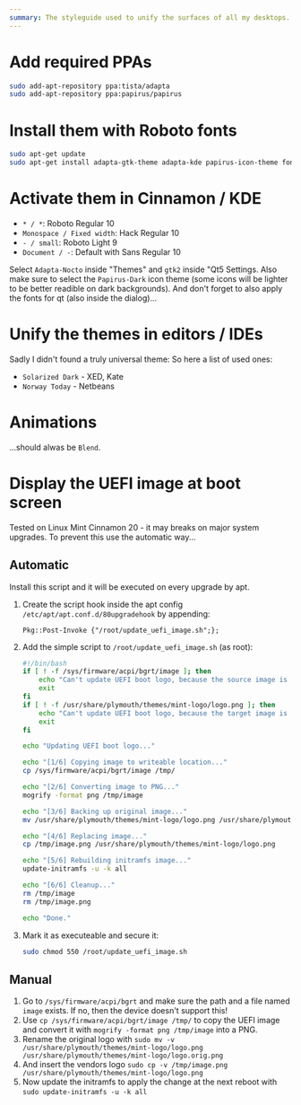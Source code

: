 ```yaml
---
summary: The styleguide used to unify the surfaces of all my desktops. It uses Adapta and the Papirus Icon Theme. Also some editor recommendations included.
---
```


# Add required PPAs #
```bash
sudo add-apt-repository ppa:tista/adapta
sudo add-apt-repository ppa:papirus/papirus
```

# Install them with Roboto fonts #
```bash
sudo apt-get update
sudo apt-get install adapta-gtk-theme adapta-kde papirus-icon-theme fonts-roboto fonts-hack
```

# Activate them in Cinnamon / KDE #
* `* / *`: Roboto Regular 10
* `Monospace / Fixed width`: Hack Regular 10
* `- / small`: Roboto Light 9
* `Document / -`: Default with Sans Regular 10

Select `Adapta-Nocto` inside "Themes" and `gtk2` inside "Qt5 Settings. Also make sure to select the `Papirus-Dark` icon theme (some icons will be lighter to be better readible on dark backgrounds).
And don't forget to also apply the fonts for qt (also inside the dialog)...

# Unify the themes in editors / IDEs #
Sadly I didn't found a truly universal theme: So here a list of used ones:
* `Solarized Dark` - XED, Kate
* `Norway Today` - Netbeans

# Animations #
...should alwas be `Blend`.

# Display the UEFI image at boot screen #
Tested on Linux Mint Cinnamon 20 - it may breaks on major system upgrades. To prevent this use the automatic way...

## Automatic ##
Install this script and it will be executed on every upgrade by apt.
1. Create the script hook inside the apt config `/etc/apt/apt.conf.d/80upgradehook` by appending:
    ```
    Pkg::Post-Invoke {"/root/update_uefi_image.sh";};
    ```
2. Add the simple script to `/root/update_uefi_image.sh` (as root):
    ```bash
    #!/bin/bash
    if [ ! -f /sys/firmware/acpi/bgrt/image ]; then
        echo "Can't update UEFI boot logo, because the source image is not available."
        exit
    fi
    if [ ! -f /usr/share/plymouth/themes/mint-logo/logo.png ]; then
        echo "Can't update UEFI boot logo, because the target image is not available."
        exit
    fi

    echo "Updating UEFI boot logo..."

    echo "[1/6] Copying image to writeable location..."
    cp /sys/firmware/acpi/bgrt/image /tmp/

    echo "[2/6] Converting image to PNG..."
    mogrify -format png /tmp/image

    echo "[3/6] Backing up original image..."
    mv /usr/share/plymouth/themes/mint-logo/logo.png /usr/share/plymouth/themes/mint-logo/logo.png.bak

    echo "[4/6] Replacing image..."
    cp /tmp/image.png /usr/share/plymouth/themes/mint-logo/logo.png

    echo "[5/6] Rebuilding initramfs image..."
    update-initramfs -u -k all

    echo "[6/6] Cleanup..."
    rm /tmp/image
    rm /tmp/image.png

    echo "Done."
    ```
3. Mark it as executeable and secure it:
    ```bash
    sudo chmod 550 /root/update_uefi_image.sh
    ```

## Manual ##
1. Go to `/sys/firmware/acpi/bgrt` and make sure the path and a file named `image` exists. If no, then the device doesn't support this!
2. Use `cp /sys/firmware/acpi/bgrt/image /tmp/` to copy the UEFI image and convert it with `mogrify -format png /tmp/image` into a PNG.
3. Rename the original logo with `sudo mv -v /usr/share/plymouth/themes/mint-logo/logo.png /usr/share/plymouth/themes/mint-logo/logo.orig.png`
4. And insert the vendors logo `sudo cp -v /tmp/image.png /usr/share/plymouth/themes/mint-logo/logo.png`
5. Now update the initramfs to apply the change at the next reboot with `sudo update-initramfs -u -k all`
